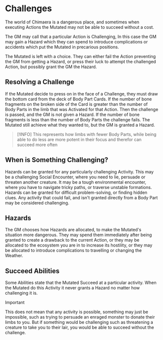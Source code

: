 # Challenges

The world of Chimaera is a dangerous place, and sometimes when executing Actions the Mutated may not be able to succeed without a cost.

The GM may call that a particular Action is Challenging, In this case the GM may gain a Hazard which they can spend to introduce complications or accidents which put the Mutated in precarious positions.

The Mutated is left with a choice. They can either fail the Action preventing the GM from getting a Hazard, or press their luck to attempt the challenged Action, but possibly grant the GM the Hazard.

## Resolving a Challenge

If the Mutated decide to press on in the face of a Challenge, they must draw the bottom card from the deck of Body Part Cards. If the number of bone fragments on the broken side of the Card is greater than the number of Body Parts in the limb that was Activated for that Action. Then the challenge is passed, and the GM is not given a Hazard. If the number of bone fragments is less than the number of Body Parts the challenge fails. The Mutated still achieve what they wanted to, but the GM is granted a Hazard.

>[!INFO]
> This represents how limbs with fewer Body Parts, while being able to do less are more potent in their focus and therefor can succeed more often

## When is Something Challenging?

Hazards can be granted for any particularly challenging Activity. This may be a challenging Social Encounter, where you need to lie, persuade or threaten another creature. It may be a tough environmental encounter, where you have to navigate tricky paths, or traverse unstable formations. Hazards can be granted for difficult problem-solving, or finding hidden clues. Any activity that could fail, and isn't granted directly from a Body Part may be considered challenging.

## Hazards

The GM chooses how Hazards are allocated, to make the Mutated's situation more dangerous. They may spend them immediately after being granted to create a drawback to the current Action, or they may be allocated to the ecosystem you are in to increase its hostility, or they may be allocated to introduce complications to travelling or changing the Weather.

## Succeed Abilities

Some Abilities state that the Mutated Succeed at a particular activity. When the Mutated do this Activity it never grants a Hazard no matter how challenging it is.

> [!IMPORTANT]
> This does not mean that any activity is possible, something may just be impossible, such as trying to persuade an enraged monster to donate their limbs to you. But if something would be challenging such as threatening a creature to take you to their lair, you would be able to succeed without the challenge.
